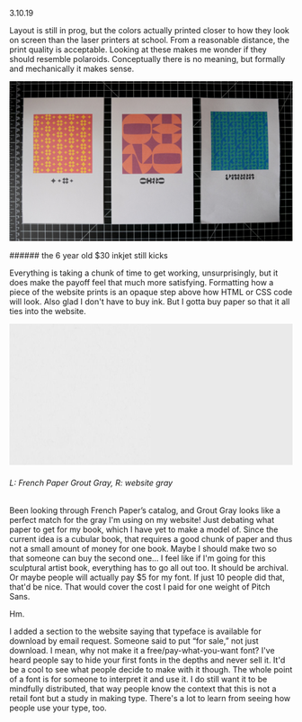 <a name="03.10.19"></a>

<span class="log_date">3.10.19</span>

Layout is still in prog, but the colors actually printed closer to how they look on screen than the laser printers at school. From a reasonable distance, the print quality is acceptable. Looking at these makes me wonder if they should resemble polaroids. Conceptually there is no meaning, but formally and mechanically it makes sense.

<p class="fill"><img src="images/03.10.19_print.jpg"></p>
###### the 6 year old $30 inkjet still kicks

Everything is taking a chunk of time to get working, unsurprisingly, but it does make the payoff feel that much more satisfying. Formatting how a piece of the website prints is an opaque step above how HTML or CSS code will look. Also glad I don't have to buy ink. But I gotta buy paper so that it all ties into the website.

![](images/03.10.19_paper.jpg)
###### L: French Paper Grout Gray, R: website gray

Been looking through French Paper’s catalog, and Grout Gray looks like a perfect match for the gray I'm using on my website! Just debating what paper to get for my book, which I have yet to make a model of. Since the current idea is a cubular book, that requires a good chunk of paper and thus not a small amount of money for one book. Maybe I should make two so that someone can buy the second one… I feel like if I'm going for this sculptural artist book, everything has to go all out too. It should be archival. Or maybe people will actually pay $5 for my font. If just 10 people did that, that'd be nice. That would cover the cost I paid for one weight of Pitch Sans.

Hm.

I added a section to the website saying that typeface is available for download by email request. Someone said to put “for sale,” not just download. I mean, why not make it a free/pay-what-you-want font? I've heard people say to hide your first fonts in the depths and never sell it. It'd be a cool to see what people decide to make with it though. The whole point of a font is for someone to interpret it and use it. I do still want it to be mindfully distributed, that way people  know the context that this is not a retail font but a study in making type. There's a lot to learn from seeing how people use your type, too.
